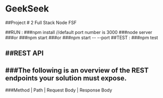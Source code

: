 # GeekSeek
##Project # 2 Full Stack Node FSF

##RUN :
  ###npm install
  //default port number is 3000
  ###node server
  ###or
  ###npm start
  ###or
  ###npm start --  --port <port>
##TEST :
  ###npm test

##REST API
-----------------------------------------------------------------------------
###The following is an overview of the REST endpoints your solution must expose.
------------------------------------------------------------------------------
###Method | Path                    |  Request Body          | Response Body


